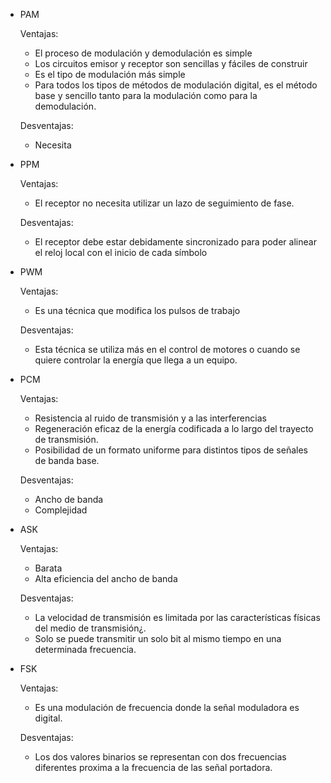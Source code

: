  - PAM

	Ventajas: 
	- El proceso de modulación y demodulación es simple
	- Los circuitos emisor y receptor son sencillas y fáciles de construir
	- Es el tipo de modulación más simple
	- Para todos los tipos de métodos de modulación digital, es el método base y sencillo tanto para la modulación como para la demodulación.

	Desventajas:
	- Necesita 

- PPM

	Ventajas: 
	- El receptor no necesita utilizar un lazo de seguimiento de fase.

	Desventajas:
	- El receptor debe estar debidamente sincronizado para poder alinear el reloj local con el inicio de cada símbolo 

-  PWM

	Ventajas: 
	- Es una técnica que modifica los pulsos de trabajo

	Desventajas:
	- Esta técnica se utiliza más en el control de motores o cuando se quiere controlar la energía que llega a un equipo.

- PCM

	Ventajas: 
	- Resistencia al ruido de transmisión y a las interferencias
	- Regeneración eficaz de la energía codificada a lo largo del trayecto de transmisión.
	- Posibilidad de un formato uniforme para distintos tipos de señales de banda base.

	Desventajas:
	- Ancho de banda
	- Complejidad


- ASK

	Ventajas: 
	- Barata
	- Alta eficiencia del ancho de banda

	Desventajas:
	- La velocidad de transmisión es limitada por las características físicas del medio de transmisión¿.
	- Solo se puede transmitir un solo bit al mismo tiempo en una determinada frecuencia.

- FSK

	Ventajas: 
	- Es una modulación de frecuencia donde la señal moduladora es digital.

	Desventajas:
	- Los dos valores binarios se representan con dos frecuencias diferentes proxima a la frecuencia de las señal portadora.